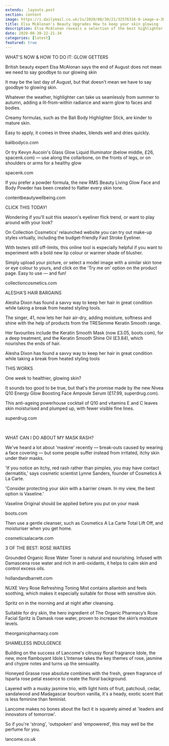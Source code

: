 ```yaml
---
extends: _layouts.post
section: content
image: https://i.dailymail.co.uk/1s/2020/08/30/21/32576316-0-image-a-30_1598819046758.jpg 
title: Elsa McAlonan's Beauty Upgrades How to keep your skin glowing 
description: Elsa McAlonan reveals a selection of the best highlighter sticks and powders to maintain our glowing skin as we say goodbye to August. 
date: 2020-08-30-22-21-34 
categories: [latest] 
featured: true 
--- 
```

WHAT'S NOW & HOW TO DO IT: GLOW GETTERS

British beauty expert Elsa McAlonan says the end of August does not mean we need to say goodbye to our glowing skin

It may be the last day of August, but that doesn't mean we have to say goodbye to glowing skin.

Whatever the weather, highlighter can take us seamlessly from summer to autumn, adding a lit-from-within radiance and warm glow to faces and bodies.

Creamy formulas, such as the Bali Body Highlighter Stick, are kinder to mature skin.

Easy to apply, it comes in three shades, blends well and dries quickly.

balibodyco.com 

Or try Kevyn Aucoin's Glass Glow Liquid Illuminator (below middle, £26, spacenk.com) — use along the collarbone, on the fronts of legs, or on shoulders or arms for a healthy glow

spacenk.com 

If you prefer a powder formula, the new RMS Beauty Living Glow Face and Body Powder has been created to flatter every skin tone.

contentbeautywellbeing.com 

CLICK THIS TODAY! 

Wondering if you'll suit this season's eyeliner flick trend, or want to play around with your look?

On Collection Cosmetics' relaunched website you can try out make-up styles virtually, including the budget-friendly Fast Stroke Eyeliner.

With testers still off-limits, this online tool is especially helpful if you want to experiment with a bold new lip colour or warmer shade of blusher. 

Simply upload your picture, or select a model image with a similar skin tone or eye colour to yours, and click on the 'Try me on' option on the product page. Easy to use — and fun!

collectioncosmetics.com 

ALESHA'S HAIR BARGAINS 

Alesha Dixon has found a savvy way to keep her hair in great condition while taking a break from heated styling tools.

The singer, 41, now lets her hair air-dry, adding moisture, softness and shine with the help of products from the TRESemme Keratin Smooth range.

Her favourites include the Keratin Smooth Mask (now £3.05, boots.com), for a deep treatment, and the Keratin Smooth Shine Oil (£3.84), which nourishes the ends of hair.

Alesha Dixon has found a savvy way to keep her hair in great condition while taking a break from heated styling tools

THIS WORKS 

One week to healthier, glowing skin? 

It sounds too good to be true, but that's the promise made by the new Nivea Q10 Energy Glow Boosting Face Ampoule Serum (£17.99, superdrug.com). 

This anti-ageing powerhouse cocktail of Q10 and vitamins E and C leaves skin moisturised and plumped up, with fewer visible fine lines.

superdrug.com 

 

WHAT CAN I DO ABOUT MY MASK RASH? 

We've heard a lot about 'maskne' recently — break-outs caused by wearing a face covering — but some people suffer instead from irritated, itchy skin under their masks.

'If you notice an itchy, red rash rather than pimples, you may have contact dermatitis,' says cosmetic scientist Lynne Sanders, founder of Cosmetics A La Carte.

'Consider protecting your skin with a barrier cream. In my view, the best option is Vaseline.'

Vaseline Original should be applied before you put on your mask

boots.com 

Then use a gentle cleanser, such as Cosmetics A La Carte Total Lift Off, and moisturiser when you get home.  

cosmeticsalacarte.com 

3 OF THE BEST: ROSE WATERS

Grounded Organic Rose Water Toner is natural and nourishing. Infused with Damascena rose water and rich in anti-oxidants, it helps to calm skin and control excess oils. 

hollandandbarrett.com 

NUXE Very Rose Refreshing Toning Mist contains allantoin and feels soothing, which makes it especially suitable for those with sensitive skin. 

Spritz on in the morning and at night after cleansing. 

Suitable for dry skin, the hero ingredient of The Organic Pharmacy’s Rose Facial Spritz is Damask rose water, proven to increase the skin’s moisture levels. 

theorganicpharmacy.com

SHAMELESS INDULGENCE 

Building on the success of Lancome's citrussy floral fragrance Idole, the new, more flamboyant Idole L'Intense takes the key themes of rose, jasmine and chypre notes and turns up the sensuality.

Honeyed Grasse rose absolute combines with the fresh, green fragrance of Isparta rose petal essence to create the floral background. 

Layered with a musky jasmine trio, with light hints of fruit, patchouli, cedar, sandalwood and Madagascar bourbon vanilla, it's a heady, exotic scent that is less feminine than feminist. 

Lancome makes no bones about the fact it is squarely aimed at 'leaders and innovators of tomorrow'.

So if you're 'strong', 'outspoken' and 'empowered', this may well be the perfume for you.

lancome.co.uk 

